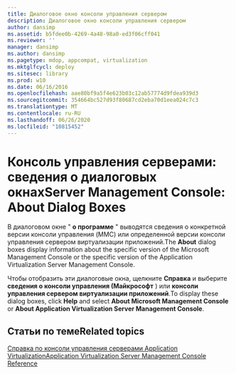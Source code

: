 ```yaml
---
title: Диалоговое окно консоли управления сервером
description: Диалоговое окно консоли управления сервером
author: dansimp
ms.assetid: b5fdee0b-4269-4a48-98a0-ed3f06cff041
ms.reviewer: ''
manager: dansimp
ms.author: dansimp
ms.pagetype: mdop, appcompat, virtualization
ms.mktglfcycl: deploy
ms.sitesec: library
ms.prod: w10
ms.date: 06/16/2016
ms.openlocfilehash: aae80bf9a5f4e623b03c12ab57774d9fdea939d3
ms.sourcegitcommit: 354664bc527d93f80687cd2eba70d1eea024c7c3
ms.translationtype: MT
ms.contentlocale: ru-RU
ms.lasthandoff: 06/26/2020
ms.locfileid: "10815452"
---
```

# <span data-ttu-id="fa0cd-103">Консоль управления серверами: сведения о диалоговых окнах</span><span class="sxs-lookup"><span data-stu-id="fa0cd-103">Server Management Console: About Dialog Boxes</span></span>


<span data-ttu-id="fa0cd-104">В диалоговом окне " **о программе** " выводятся сведения о конкретной версии консоли управления (MMC) или определенной версии консоли управления сервером виртуализации приложений.</span><span class="sxs-lookup"><span data-stu-id="fa0cd-104">The **About** dialog boxes display information about the specific version of the Microsoft Management Console or the specific version of the Application Virtualization Server Management Console.</span></span>

<span data-ttu-id="fa0cd-105">Чтобы отобразить эти диалоговые окна, щелкните **Справка** и выберите **сведения о консоли управления (Майкрософт** ) или **консоли управления сервером виртуализации приложений**.</span><span class="sxs-lookup"><span data-stu-id="fa0cd-105">To display these dialog boxes, click **Help** and select **About Microsoft Management Console** or **About Application Virtualization Server Management Console**.</span></span>

## <span data-ttu-id="fa0cd-106">Статьи по теме</span><span class="sxs-lookup"><span data-stu-id="fa0cd-106">Related topics</span></span>


[<span data-ttu-id="fa0cd-107">Справка по консоли управления серверами Application Virtualization</span><span class="sxs-lookup"><span data-stu-id="fa0cd-107">Application Virtualization Server Management Console Reference</span></span>](application-virtualization-server-management-console-reference.md)

 

 





